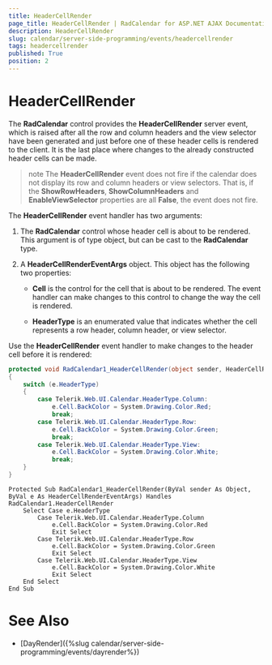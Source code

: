```yaml
---
title: HeaderCellRender
page_title: HeaderCellRender | RadCalendar for ASP.NET AJAX Documentation
description: HeaderCellRender
slug: calendar/server-side-programming/events/headercellrender
tags: headercellrender
published: True
position: 2
---
```


# HeaderCellRender



The **RadCalendar** control provides the
**HeaderCellRender** server event, which is raised after all the
row and column headers and the view selector have been generated and just
before one of these header cells is rendered to the client. It is the last
place where changes to the already constructed header cells can be made.

>note 
The **HeaderCellRender** event does not fire if the calendar does not display its row and column headers or view selectors. That is, if the **ShowRowHeaders**, **ShowColumnHeaders** and **EnableViewSelector** properties are all **False**, the event does not fire.
>


The **HeaderCellRender** event handler has two arguments:

1. The **RadCalendar** control whose header cell is about to be rendered. This argument is of type object, but can be cast to the **RadCalendar** type.

2. A **HeaderCellRenderEventArgs** object. This object has the following two properties:

	* **Cell** is the control for the cell that is about to be rendered. The event handler can make changes to this control to change the way the cell is rendered.

	* **HeaderType** is an enumerated value that indicates whether the cell represents a row header, column header, or view selector.

Use the **HeaderCellRender** event handler to make changes to the header cell before it is rendered:



````C#
protected void RadCalendar1_HeaderCellRender(object sender, HeaderCellRenderEventArgs e)
{
    switch (e.HeaderType)
    {
        case Telerik.Web.UI.Calendar.HeaderType.Column:
            e.Cell.BackColor = System.Drawing.Color.Red;
            break;
        case Telerik.Web.UI.Calendar.HeaderType.Row:
            e.Cell.BackColor = System.Drawing.Color.Green;
            break;
        case Telerik.Web.UI.Calendar.HeaderType.View:
            e.Cell.BackColor = System.Drawing.Color.White;
            break;
    }
}
````
````VB.NET
Protected Sub RadCalendar1_HeaderCellRender(ByVal sender As Object, ByVal e As HeaderCellRenderEventArgs) Handles RadCalendar1.HeaderCellRender
    Select Case e.HeaderType
        Case Telerik.Web.UI.Calendar.HeaderType.Column
            e.Cell.BackColor = System.Drawing.Color.Red
            Exit Select
        Case Telerik.Web.UI.Calendar.HeaderType.Row
            e.Cell.BackColor = System.Drawing.Color.Green
            Exit Select
        Case Telerik.Web.UI.Calendar.HeaderType.View
            e.Cell.BackColor = System.Drawing.Color.White
            Exit Select
    End Select
End Sub
````


# See Also

 * [DayRender]({%slug calendar/server-side-programming/events/dayrender%})
 
 
